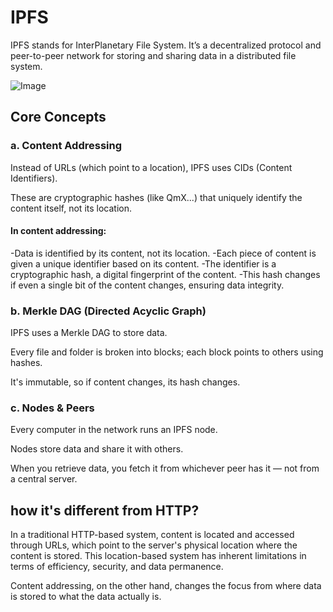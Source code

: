 # IPFS 

IPFS stands for InterPlanetary File System. It’s a decentralized protocol and peer-to-peer network for storing and sharing data in a distributed file system.


![Image](https://github.com/user-attachments/assets/d4868243-c6dd-4d2f-a628-7e074bdc7f4e)


## Core Concepts
### a. Content Addressing
Instead of URLs (which point to a location), IPFS uses CIDs (Content Identifiers).

These are cryptographic hashes (like QmX...) that uniquely identify the content itself, not its location.

#### In content addressing:

-Data is identified by its content, not its location.
-Each piece of content is given a unique identifier based on its content.
-The identifier is a cryptographic hash, a digital fingerprint of the content.
-This hash changes if even a single bit of the content changes, ensuring data integrity.

### b. Merkle DAG (Directed Acyclic Graph)
IPFS uses a Merkle DAG to store data.

Every file and folder is broken into blocks; each block points to others using hashes.

It's immutable, so if content changes, its hash changes.

### c. Nodes & Peers
Every computer in the network runs an IPFS node.

Nodes store data and share it with others.

When you retrieve data, you fetch it from whichever peer has it — not from a central server.

## how it's different from HTTP?

In a traditional HTTP-based system, content is located and accessed through URLs, which point to the server's physical location where the content is stored. This location-based system has inherent limitations in terms of efficiency, security, and data permanence.

Content addressing, on the other hand, changes the focus from where data is stored to what the data actually is.
